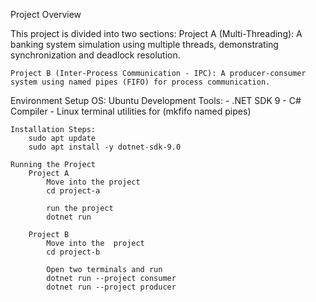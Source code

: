 Project Overview

This project is divided into two sections:
    Project A (Multi-Threading): A banking system simulation using multiple threads, demonstrating synchronization and deadlock resolution.

    Project B (Inter-Process Communication - IPC): A producer-consumer system using named pipes (FIFO) for process communication.

Environment Setup
    OS: Ubuntu
    Development Tools:
        - .NET SDK 9
        - C# Compiler
        - Linux terminal utilities for (mkfifo named pipes)

    Installation Steps:
        sudo apt update
        sudo apt install -y dotnet-sdk-9.0

    Running the Project
        Project A
            Move into the project
            cd project-a

            run the project
            dotnet run

        Project B
            Move into the  project
            cd project-b

            Open two terminals and run
            dotnet run --project consumer
            dotnet run --project producer